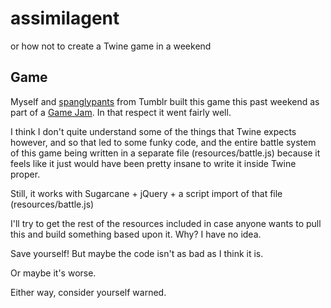 # assimilagent #
or how not to create a Twine game in a weekend

## Game ##
Myself and [spanglypants](http://spanglypants-mcfuckyou.tumblr.com/) from Tumblr built this game this past weekend as part of a [Game Jam](http://www.electricopolis.net/2013/03/29/pphs-jam/).  In that respect it went fairly well.

I think I don't quite understand some of the things that Twine expects however, and so that led to some funky code, and the entire battle system of this game being written in a separate file (resources/battle.js) because it feels like it just would have been pretty insane to write it inside Twine proper.

Still, it works with Sugarcane + jQuery + a script import of that file (resources/battle.js)

I'll try to get the rest of the resources included in case anyone wants to pull this and build something based upon it.  Why?  I have no idea.

Save yourself!  But maybe the code isn't as bad as I think it is.

Or maybe it's worse.

Either way, consider yourself warned.